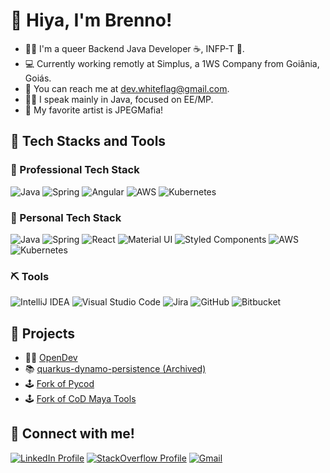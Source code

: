 # 🥰 Hiya, I'm Brenno!

- 🏳‍🌈 I'm a queer Backend Java Developer ☕, INFP-T 🤗.
- 💻 Currently working remotly at Simplus, a 1WS Company from Goiânia, Goiás.
- 📧 You can reach me at dev.whiteflag@gmail.com.
- 👩‍💻 I speak mainly in Java, focused on EE/MP.
- 🎵 My favorite artist is JPEGMafia!

## 🧰 Tech Stacks and Tools
### 💼 Professional Tech Stack
![Java](https://img.shields.io/badge/java-%23ED8B00.svg?style=for-the-badge&logo=java&logoColor=white)
![Spring](https://img.shields.io/badge/spring-%236DB33F.svg?style=for-the-badge&logo=spring&logoColor=white)
![Angular](https://img.shields.io/badge/angular-%23DD0031.svg?style=for-the-badge&logo=angular&logoColor=white)
![AWS](https://img.shields.io/badge/AWS-%23FF9900.svg?style=for-the-badge&logo=amazon-aws&logoColor=white)
![Kubernetes](https://img.shields.io/badge/kubernetes-%23326ce5.svg?style=for-the-badge&logo=kubernetes&logoColor=white)

### 🏓 Personal Tech Stack
![Java](https://img.shields.io/badge/java-%23ED8B00.svg?style=for-the-badge&logo=java&logoColor=white)
![Spring](https://img.shields.io/badge/spring-%236DB33F.svg?style=for-the-badge&logo=spring&logoColor=white)
![React](https://img.shields.io/badge/react-%2320232a.svg?style=for-the-badge&logo=react&logoColor=%2361DAFB)
![Material UI](https://img.shields.io/badge/materialui-%230081CB.svg?style=for-the-badge&logo=material-ui&logoColor=white)
![Styled Components](https://img.shields.io/badge/styled--components-DB7093?style=for-the-badge&logo=styled-components&logoColor=white)
![AWS](https://img.shields.io/badge/AWS-%23FF9900.svg?style=for-the-badge&logo=amazon-aws&logoColor=white)
![Kubernetes](https://img.shields.io/badge/kubernetes-%23326ce5.svg?style=for-the-badge&logo=kubernetes&logoColor=white)

### ⛏ Tools
![IntelliJ IDEA](https://img.shields.io/badge/IntelliJIDEA-000000.svg?style=for-the-badge&logo=intellij-idea&logoColor=white)
![Visual Studio Code](https://img.shields.io/badge/Visual%20Studio%20Code-0078d7.svg?style=for-the-badge&logo=visual-studio-code&logoColor=white)
![Jira](https://img.shields.io/badge/jira-%230A0FFF.svg?style=for-the-badge&logo=jira&logoColor=white)
![GitHub](https://img.shields.io/badge/github-%23121011.svg?style=for-the-badge&logo=github&logoColor=white)
![Bitbucket](https://img.shields.io/badge/bitbucket-%230047B3.svg?style=for-the-badge&logo=bitbucket&logoColor=white)

## 💽 Projects
- 👩‍💻 [OpenDev](https://github.com/hrzndev/opendev)
- 📚 [quarkus-dynamo-persistence (Archived)](https://github.com/hrzndev/quarkus-dynamo-persistence)  
- 🕹 [Fork of Pycod](https://github.com/dev-whiteflag/pycod)  
- 🕹 [Fork of CoD Maya Tools](https://github.com/dev-whiteflag/codmayatools)  

## 👋 Connect with me!
[![LinkedIn Profile](https://img.shields.io/badge/linkedin-%230077B5.svg?style=for-the-badge&logo=linkedin&logoColor=white)](https://www.linkedin.com/in/brennofagundes/)
[![StackOverflow Profile](https://img.shields.io/badge/-Stackoverflow-FE7A16?style=for-the-badge&logo=stack-overflow&logoColor=white)](https://stackoverflow.com/users/9195528/brenno-fagundes)
[![Gmail](https://img.shields.io/badge/Gmail-D14836?style=for-the-badge&logo=gmail&logoColor=white)](mailto:dev.whiteflag@gmail.com)

